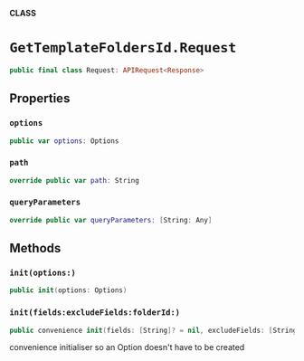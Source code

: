 **CLASS**

# `GetTemplateFoldersId.Request`

```swift
public final class Request: APIRequest<Response>
```

## Properties
### `options`

```swift
public var options: Options
```

### `path`

```swift
override public var path: String
```

### `queryParameters`

```swift
override public var queryParameters: [String: Any]
```

## Methods
### `init(options:)`

```swift
public init(options: Options)
```

### `init(fields:excludeFields:folderId:)`

```swift
public convenience init(fields: [String]? = nil, excludeFields: [String]? = nil, folderId: String)
```

convenience initialiser so an Option doesn't have to be created
